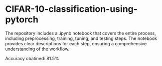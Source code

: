 # CIFAR-10-classification-using-pytorch
The repository includes a .ipynb notebook that covers the entire process, including preprocessing, training, tuning, and testing steps. The notebook provides clear descriptions for each step, ensuring a comprehensive understanding of the workflow.

Accuracy obatined: 81.5%
